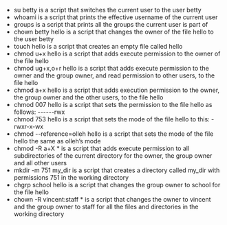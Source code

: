 * su betty is a script that switches the current user to the user betty
* whoami is a script that prints the effective username of the current user
* groups is a script that prints all the groups the current user is part of
* chown betty hello is a script that changes the owner of the file hello to the user betty
* touch hello is a script that creates an empty file called hello
* chmod u+x hello is a script that adds execute permission to the owner of the file hello
* chmod ug+x,o+r hello is a script that adds execute permission to the owner and the group owner, and read permission to other users, to the file hello
* chmod a+x hello is a script that adds execution permission to the owner, the group owner and the other users, to the file hello
* chmod 007 hello is a script that sets the permission to the file hello as follows: ------rwx
* chmod 753 hello is a script that sets the mode of the file hello to this: -rwxr-x-wx
* chmod --reference=olleh hello is a script that sets the mode of the file hello the same as olleh’s mode
* chmod -R a+X * is a script that adds execute permission to all subdirectories of the current directory for the owner, the group owner and all other users
* mkdir -m 751 my_dir is a script that creates a directory called my_dir with permissions 751 in the working directory
* chgrp school hello is a script that changes the group owner to school for the file hello
* chown -R vincent:staff * is a script that changes the owner to vincent and the group owner to staff for all the files and directories in the working directory
